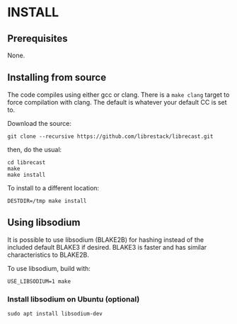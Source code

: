 # INSTALL

## Prerequisites

None.

## Installing from source

The code compiles using either gcc or clang.  There is a `make clang` target to
force compilation with clang.  The default is whatever your default CC is set
to.

Download the source:

`git clone --recursive https://github.com/librestack/librecast.git`

then, do the usual:
```
cd librecast
make
make install
```

To install to a different location:

`DESTDIR=/tmp make install`

## Using libsodium

It is possible to use libsodium (BLAKE2B) for hashing instead of the included
default BLAKE3 if desired.  BLAKE3 is faster and has similar characteristics to
BLAKE2B.

To use libsodium, build with:

`USE_LIBSODIUM=1 make`

### Install libsodium on Ubuntu (optional)

`sudo apt install libsodium-dev`
